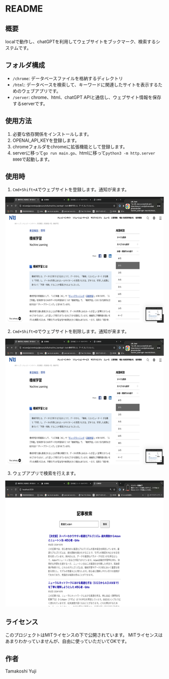 # README

## 概要
localで動作し、chatGPTを利用してウェブサイトをブックマーク、検索するシステムです。

## フォルダ構成
- `/chrome`: データベースファイルを格納するディレクトリ
- `/html`: データベースを検索して、キーワードに関連したサイトを表示するためのウェブアプリです。
- `/server`: chrome、html、chatGPT APIと通信し、ウェブサイト情報を保存するserverです。

## 使用方法
1. 必要な依存関係をインストールします。
2. OPENAI_API_KEYを登録します。
3. chromeフォルダをchromeに拡張機能として登録します。
4. serverに移って``go run main.go``、htmlに移って``python3 -m http.server 8000``で起動します。

## 使用時
1. ``Cmd+Shift+A``でウェブサイトを登録します。通知が来ます。

<img src="sent.png" alt="登録" width="600" height="400">

2. ``Cmd+Shift+D``でウェブサイトを削除します。通知が来ます。

<img src="sent.png" alt="削除" width="600" height="400">

3. ウェブアプリで検索を行えます。

<img src="kensaku.png" alt="検索" width="600" height="400">

## ライセンス
このプロジェクトはMITライセンスの下で公開されています。
MITライセンスはあまりわかっていませんが、自由に使っていただいてOKです。

## 作者
Tamakoshi Yuji
